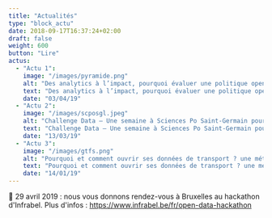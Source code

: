 ```yaml
---
title: "Actualités"
type: "block_actu"
date: 2018-09-17T16:37:24+02:00
draft: false
weight: 600
button: "Lire"
actus:
  - "Actu 1":
    image: "/images/pyramide.png"
    alt: "Des analytics à l’impact, pourquoi évaluer une politique open data ?"
    text: "Des analytics à l’impact, pourquoi évaluer une politique open data ?"
    date: "03/04/19"
  - "Actu 2":
    image: "/images/scposgl.jpeg"
    alt: "Challenge Data — Une semaine à Sciences Po Saint-Germain pour concevoir des usages autour de données ouvertes !"
    text: "Challenge Data — Une semaine à Sciences Po Saint-Germain pour concevoir des usages autour de données ouvertes !"
    date: "13/03/19"
  - "Actu 3":
    image: "/images/gtfs.png"
    alt: "Pourquoi et comment ouvrir ses données de transport ? une méthode simple en 3 étapes"
    text: "Pourquoi et comment ouvrir ses données de transport ? une méthode simple en 3 étapes"
    date: "14/01/19"
---
```


📆 29 avril 2019 : nous vous donnons rendez-vous à Bruxelles au hackathon d'Infrabel. Plus d'infos : https://www.infrabel.be/fr/open-data-hackathon
